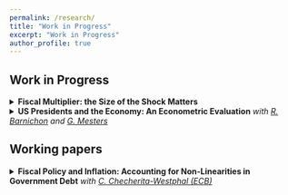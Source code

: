```yaml
---
permalink: /research/
title: "Work in Progress"
excerpt: "Work in Progress"
author_profile: true
---
```


## Work in Progress

<details> 
    <summary><b>Fiscal Multiplier: the Size of the Shock Matters</b></summary>
    <p style="margin-top: 10px; font-size: 0.9em;">
        This paper studies the impact of the sign and magnitude of fiscal shocks on the fiscal multiplier. Through a theoretical examination, it highlights the significance of both the sign and magnitude of the shock in determining the multiplier. The study introduces a new empirical methodology, the Local Linear Local Projection, to detect complex non-linear patterns. When applied to US data, the methodology reveals that the degree of nonlinearity captured in the data varies with the identification strategy employed. Notably, zero does not appear to be a significant tipping point in the nonlinearity of the fiscal multiplier.<br>
        <br>
        <em>Draft available on demand.</em>
    </p>
</details>

<details> 
    <summary><b>US Presidents and the Economy: An Econometric Evaluation</b> <em>with <a href="https://sites.google.com/site/regisbarnichon/" target="_blank">R. Barnichon</a> and <a href="https://www.geertmesters.com/" target="_blank">G. Mesters</a></em></summary>
    <p style="margin-top: 10px; font-size: 0.9em;">
    </p>
</details>

## Working papers

<details> 
    <summary><b>Fiscal Policy and Inflation: Accounting for Non-Linearities in Government Debt</b> <em>with <a href="https://www.ecb.europa.eu/pub/research/authors/profiles/cristina-checherita-westphal.en.html" target="_blank">C. Checherita-Westphal (ECB)</a></em></summary>
    <p style="margin-top: 10px; font-size: 0.9em;">
        This paper investigates the interplay between discretionary fiscal policy and inflation in the euro area, emphasizing the role of public debt levels in modulating this relationship. It explores how fiscal expansions or contractions influence inflationary pressures, particularly under varying debt conditions. The analysis reveals that fiscal policy’s effect on inflation is non-linear, with debt levels significantly affecting the inflationary outcome of fiscal measures. High debt levels tend to amplify the inflation response to fiscal expansions, a finding that holds under multiple analytical frameworks and robustness checks. This paper contributes to the empirical literature by highlighting the critical role of fiscal policy, especially in high-debt environments, and its implications for inflation dynamics in the euro area.<br>
        <br>
        <a href="https://www.ecb.europa.eu/pub/pdf/scpwps/ecb.wp2996~5e4df9c08d.en.pdf" target="_blank">Link to the working paper.</a>
    </p>
</details>



